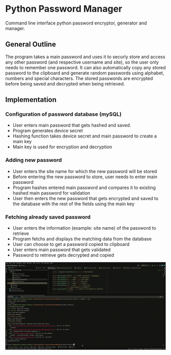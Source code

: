 # Python Password Manager
Command line interface python password encryptor, generator and manager.

## General Outline

The program takes a main password and uses it to securly store and access any other password (and respective username and site), so the user only needs to remember one password. It can also automatically copy any stored password to the clipboard and generate random passwords using alphabet, numbers and special characters. The stored passwords are encrypted before being saved and decrypted when being retrieved.

## Implementation

### Configuration of password database (mySQL)

- User enters main password that gets hashed and saved.
- Program generates device secret
- Hashing function takes device secret and main password to create a main key
- Main key is used for encryption and decryption

### Adding new password

- User enters the site name for which the new password will be stored
- Before entering the new password to store, user needs to enter main password
- Program hashes entered main password and compares it to existing hashed main password for validation
- User then enters the new password that gets encrypted and saved to the database with the rest of the fields using the main key

### Fetching already saved password

- User enters the information (example: site name) of the password to retrieve
- Program fetchs and displays the matching data from the database
- User can choose to get a password copied to clipboard
- User enters main password that gets validated
- Password to retrieve gets decrypted and copied



<img src="pass_manager.gif"/>


